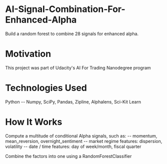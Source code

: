 # AI-Signal-Combination-For-Enhanced-Alpha
Build a random forest to combine 28 signals for enhanced alpha.

# Motivation
This project was part of Udacity's AI For Trading Nanodegree program

# Technologies Used
Python -- Numpy, SciPy, Pandas, Zipline, Alphalens, Sci-Kit Learn

# How It Works
Compute a multitude of conditional Alpha signals, such as:
-- momentum, mean_reversion, overnight_sentiment
-- market regime features: dispersion, volatility
-- date / time features: day of week/month, fiscal quarter

Combine the factors into one using a RandomForestClassifier